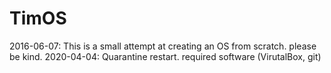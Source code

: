 # TimOS
2016-06-07: This is a small attempt at creating an OS from scratch. please be kind.
2020-04-04: Quarantine restart. required software (VirutalBox, git)
